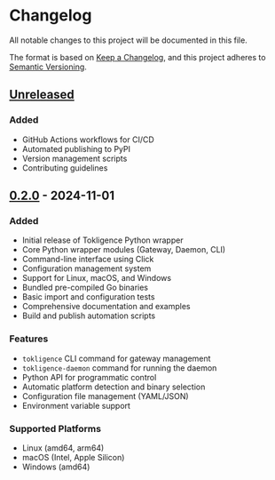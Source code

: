 # Changelog

All notable changes to this project will be documented in this file.

The format is based on [Keep a Changelog](https://keepachangelog.com/en/1.1.0/),
and this project adheres to [Semantic Versioning](https://semver.org/spec/v2.0.0.html).

## [Unreleased]

### Added
- GitHub Actions workflows for CI/CD
- Automated publishing to PyPI
- Version management scripts
- Contributing guidelines

## [0.2.0] - 2024-11-01

### Added
- Initial release of Tokligence Python wrapper
- Core Python wrapper modules (Gateway, Daemon, CLI)
- Command-line interface using Click
- Configuration management system
- Support for Linux, macOS, and Windows
- Bundled pre-compiled Go binaries
- Basic import and configuration tests
- Comprehensive documentation and examples
- Build and publish automation scripts

### Features
- `tokligence` CLI command for gateway management
- `tokligence-daemon` command for running the daemon
- Python API for programmatic control
- Automatic platform detection and binary selection
- Configuration file management (YAML/JSON)
- Environment variable support

### Supported Platforms
- Linux (amd64, arm64)
- macOS (Intel, Apple Silicon)
- Windows (amd64)

[Unreleased]: https://github.com/tokligence/tokligence-gateway-python/compare/v0.2.0...HEAD
[0.2.0]: https://github.com/tokligence/tokligence-gateway-python/releases/tag/v0.2.0